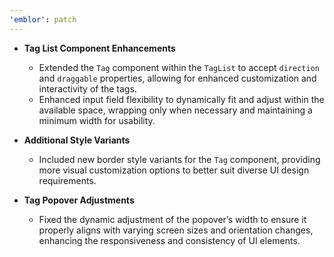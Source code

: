 ```yaml
---
'emblor': patch
---
```


- **Tag List Component Enhancements**

  - Extended the `Tag` component within the `TagList` to accept `direction` and `draggable` properties, allowing for enhanced customization and interactivity of the tags.
  - Enhanced input field flexibility to dynamically fit and adjust within the available space, wrapping only when necessary and maintaining a minimum width for usability.

- **Additional Style Variants**

  - Included new border style variants for the `Tag` component, providing more visual customization options to better suit diverse UI design requirements.

- **Tag Popover Adjustments**
  - Fixed the dynamic adjustment of the popover’s width to ensure it properly aligns with varying screen sizes and orientation changes, enhancing the responsiveness and consistency of UI elements.
